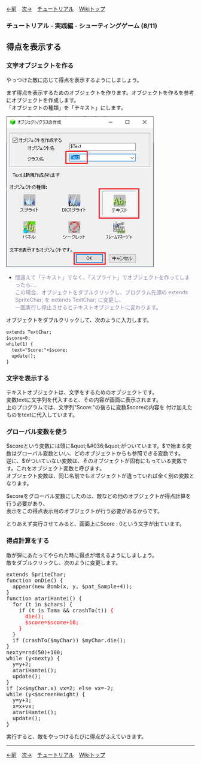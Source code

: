 

[←前](./tr-stg07.md)&emsp;[次→](./tr-stg09.md)&emsp;[チュートリアル](./tutorial.md)&emsp;[Wikiトップ](./)

<title>チュートリアル - 実践編 - シューティングゲーム (8/11) - 得点を表示する</title>

### チュートリアル - 実践編 - シューティングゲーム (8/11)
## 得点を表示する

### 文字オブジェクトを作る

やっつけた敵に応じて得点を表示するようにしましょう。

まず得点を表示するためのオブジェクトを作ります。オブジェクトを作るを参考にオブジェクトを作成します。  
「オブジェクトの種類」を「テキスト」にします。

![newtext.png](./img/newtext.png)

- <span style="color: #88a">間違えて「テキスト」でなく、「スプライト」でオブジェクトを作ってしまったら....<br>
この場合、オブジェクトをダブルクリックし、プログラム先頭の extends SpriteChar; を extends TextChar; に変更し、<br>
一回実行し停止させるとテキストオブジェクトに変わります。<br></span>

オブジェクトをダブルクリックして、次のように入力します。

```
extends TextChar;
$score=0;
while(1) {
  text="Score:"+$score;
  update();
}
```

### 文字を表示する

テキストオブジェクトは、文字をするためのオブジェクトです。  
変数textに文字列を代入すると、その内容が画面に表示されます。  
上のプログラムでは、文字列&quot;Score:&quot;の後ろに変数$scoreの内容を 付け加えたものをtextに代入しています。

### グローバル変数を使う

$scoreという変数には頭に&quot;&#036;&quot;がついています。$で始まる変数はグローバル変数といい、どのオブジェクトからも参照できる変数です。  
逆に、$がついていない変数は、そのオブジェクトが固有にもっている変数です。これをオブジェクト変数と呼びます。  
オブジェクト変数は、同じ名前でもオブジェクトが違っていれば全く別の変数となります。

$scoreをグローバル変数にしたのは、敵などの他のオブジェクトが得点計算を行う必要があり、  
表示をこの得点表示用のオブジェクトが行う必要があるからです。

とりあえず実行させてみると、画面上にScore : 0という文字が出ています。

### 得点計算をする

敵が弾にあたってやられた時に得点が増えるようにしましょう。  
敵をダブルクリックし、次のように変更します。

<pre>
extends SpriteChar;
function onDie() {
  appear(new Bomb(x, y, $pat_Sample+4));
}
function atariHantei() {
  for (t in $chars) {
    if (t is Tama && crashTo(t)) <span style="color: #f00">{
      die();
      $score=$score+10;
    }</span>
  }
  if (crashTo($myChar)) $myChar.die();
}
nexty=rnd(50)+100;
while (y&lt;nexty) {
  y=y+2;
  atariHantei();
  update();
}
if (x<$myChar.x) vx=2; else vx=-2;
while (y<$screenHeight) {
  y=y+3;
  x=x+vx;
  atariHantei();
  update();
}
</pre>

実行すると、敵をやっつけるたびに得点がふえていきます。

***

[←前](./tr-stg07.md)&emsp;[次→](./tr-stg09.md)&emsp;[チュートリアル](./tutorial.md)&emsp;[Wikiトップ](./)
